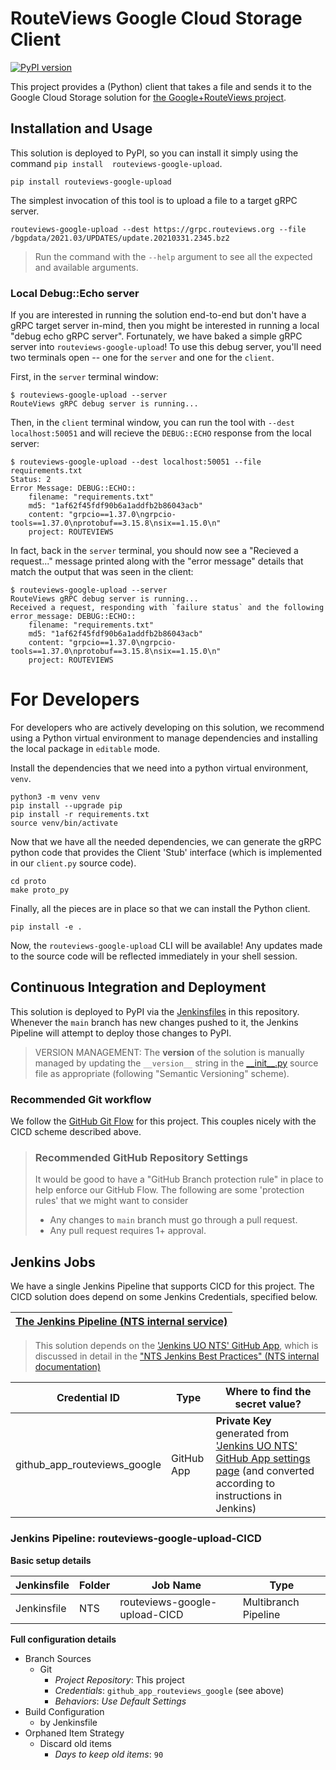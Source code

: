 # RouteViews Google Cloud Storage Client

[![PyPI version](https://badge.fury.io/py/routeviews-google-upload.svg)](https://badge.fury.io/py/routeviews-google-upload)

This project provides a (Python) client that takes a file and sends it to the Google Cloud 
Storage solution for [the Google+RouteViews project](https://github.com/morrowc/rv).

## Installation and Usage

This solution is deployed to PyPI, so you can install it simply using the command `pip install 
routeviews-google-upload`.

    pip install routeviews-google-upload

The simplest invocation of this tool is to upload a file to a target gRPC server.

    routeviews-google-upload --dest https://grpc.routeviews.org --file /bgpdata/2021.03/UPDATES/update.20210331.2345.bz2

> Run the command with the `--help` argument to see all the expected and available arguments.

### Local Debug::Echo server

If you are interested in running the solution end-to-end but don't have a gRPC target server in-mind, then you might 
be interested in running a local "debug echo gRPC server". 
Fortunately, we have baked a simple gRPC server into `routeviews-google-upload`!
To use this debug server, you'll need two terminals open -- one for the `server` and one for the `client`.

First, in the `server` terminal window:

    $ routeviews-google-upload --server
    RouteViews gRPC debug server is running...

Then, in the `client` terminal window, you can run the tool with `--dest localhost:50051` and will recieve the 
`DEBUG::ECHO` response from the local server:

    $ routeviews-google-upload --dest localhost:50051 --file requirements.txt 
    Status: 2
    Error Message: DEBUG::ECHO::
        filename: "requirements.txt"
        md5: "1af62f45fdf90b6a1addfb2b86043acb"
        content: "grpcio==1.37.0\ngrpcio-tools==1.37.0\nprotobuf==3.15.8\nsix==1.15.0\n"
        project: ROUTEVIEWS

In fact, back in the `server` terminal, you should now see a "Recieved a request..." message printed along with the 
"error message" details that match the output that was seen in the client:

    $ routeviews-google-upload --server
    RouteViews gRPC debug server is running...
    Received a request, responding with `failure status` and the following error_message: DEBUG::ECHO::
        filename: "requirements.txt"
        md5: "1af62f45fdf90b6a1addfb2b86043acb"
        content: "grpcio==1.37.0\ngrpcio-tools==1.37.0\nprotobuf==3.15.8\nsix==1.15.0\n"
        project: ROUTEVIEWS

# For Developers

For developers who are actively developing on this solution, we recommend using a Python virtual environment to manage 
dependencies and installing the local package in `editable` mode.

Install the dependencies that we need into a python virtual environment, `venv`.

    python3 -m venv venv
    pip install --upgrade pip
    pip install -r requirements.txt
    source venv/bin/activate

Now that we have all the needed dependencies, we can generate the gRPC python code that provides the Client 'Stub' 
interface (which is implemented in our `client.py` source code). 
    
    cd proto
    make proto_py

Finally, all the pieces are in place so that we can install the Python client.

    pip install -e .

Now, the `routeviews-google-upload` CLI will be available! 
Any updates made to the source code will be reflected immediately in your shell session.  

## Continuous Integration and Deployment

This solution is deployed to PyPI via the [Jenkinsfiles](../Jenkinsfile) in this repository. 
Whenever the `main` branch has new changes pushed to it, the Jenkins Pipeline will attempt to deploy those changes to 
PyPI.

> VERSION MANAGEMENT: The **version** of the solution is manually managed by updating the `__version__` string in the 
[\_\_init\_\_.py](__init__.py) source file as appropriate (following "Semantic Versioning" scheme).

### Recommended Git workflow

We follow the [GitHub Git Flow](https://guides.github.com/introduction/flow/) for this project.
This couples nicely with the CICD scheme described above.

> ### Recommended GitHub Repository Settings
> It would be good to have a "GitHub Branch protection rule" in place to help enforce our GitHub Flow.
The following are some 'protection rules' that we might want to consider
> * Any changes to `main` branch must go through a pull request.
> * Any pull request requires 1+ approval.

## Jenkins Jobs

We have a single Jenkins Pipeline that supports CICD for this project.
The CICD solution does depend on some Jenkins Credentials, specified below.

| [The Jenkins Pipeline (NTS internal service)](https://is-nts-jenkins.uoregon.edu/job/routeviews-google-upload-CICD/) | 
|---|


> This solution depends on the ['Jenkins UO NTS' GitHub App](https://github.com/apps/jenkins-university-of-oregon-nts), which is 
> discussed in detail in the ["NTS Jenkins Best Practices" (NTS internal documentation)](https://confluence.uoregon.edu/x/awxHGQ)

|  Credential ID               | Type       | Where to find the secret value?|
|------------------------------|------------|--------------------------------|
| github_app_routeviews_google | GitHub App | **Private Key** generated from ['Jenkins UO NTS' GitHub App settings page](https://github.com/organizations/routeviews/settings/apps/jenkins-university-of-oregon-nts) (and converted according to instructions in Jenkins) | 


### Jenkins Pipeline: routeviews-google-upload-CICD 
**Basic setup details**

| Jenkinsfile | Folder | Job Name | Type | 
|-------------|--------|----------|------|
| Jenkinsfile | NTS | routeviews-google-upload-CICD | Multibranch Pipeline |

**Full configuration details**

* Branch Sources
    * Git
        * *Project Repository*: This project 
        * *Credentials*: `github_app_routeviews_google` (see above)
        * *Behaviors*: *Use Default Settings*
* Build Configuration
    * by Jenkinsfile 
* Orphaned Item Strategy
    * Discard old items
        * *Days to keep old items*: `90`
    